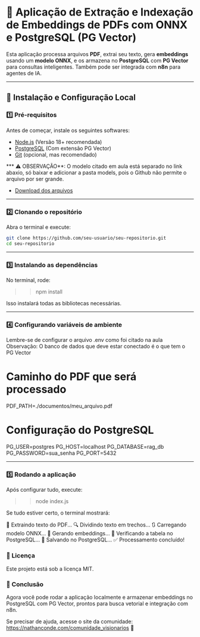 # 📖 Aplicação de Extração e Indexação de Embeddings de PDFs com ONNX e PostgreSQL (PG Vector)

Esta aplicação processa arquivos **PDF**, extrai seu texto, gera **embeddings** usando um **modelo ONNX**, e os armazena no **PostgreSQL** com **PG Vector** para consultas inteligentes. Também pode ser integrada com **n8n** para agentes de IA.

---

## 🚀 Instalação e Configuração Local

### **1️⃣ Pré-requisitos**
Antes de começar, instale os seguintes softwares:

- [Node.js](https://nodejs.org/) (Versão 18+ recomendada)
- [PostgreSQL](https://www.postgresql.org/download/) (Com extensão PG Vector)
- [Git](https://git-scm.com/downloads) (opcional, mas recomendado)

*** ⚠️ OBSERVAÇÃO**: O modelo citado em aula está separado no link abaxio, só baixar e adicionar a pasta models, pois o Github não permite o arquivo por ser grande.
- [Download dos arquivos](https://drive.google.com/drive/folders/1vQIt4RohcMnq9SQB7dIp-nzv2mmsHAsF?usp=sharing)

---

### **2️⃣ Clonando o repositório**
Abra o terminal e execute:

```sh
git clone https://github.com/seu-usuario/seu-repositorio.git
cd seu-repositorio
```

---

### **3️⃣ Instalando as dependências**
No terminal, rode:

>> npm install

Isso instalará todas as bibliotecas necessárias.

---
### **4️⃣ Configurando variáveis de ambiente**
Lembre-se de configurar o arquivo .env como foi citado na aula
Observação: O banco de dados que deve estar conectado é o que tem o PG Vector

# Caminho do PDF que será processado
PDF_PATH=./documentos/meu_arquivo.pdf

# Configuração do PostgreSQL
PG_USER=postgres
PG_HOST=localhost
PG_DATABASE=rag_db
PG_PASSWORD=sua_senha
PG_PORT=5432

---
### **5️⃣ Rodando a aplicação**
Após configurar tudo, execute:
>> node index.js

Se tudo estiver certo, o terminal mostrará:

📄 Extraindo texto do PDF...
🔍 Dividindo texto em trechos...
🔃 Carregando modelo ONNX...
🧠 Gerando embeddings...
💾 Verificando a tabela no PostgreSQL...
💾 Salvando no PostgreSQL...
✅ Processamento concluído!

### **📄 Licença**
Este projeto está sob a licença MIT.

### **🎯 Conclusão**
Agora você pode rodar a aplicação localmente e armazenar embeddings no PostgreSQL com PG Vector, 
prontos para busca vetorial e integração com n8n.

Se precisar de ajuda, acesse o site da comunidade: https://nathanconde.com/comunidade_visionarios 🚀

